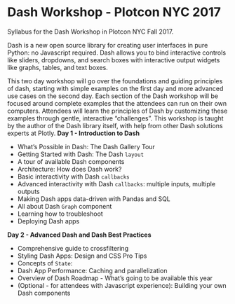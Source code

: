 # Dash Workshop - Plotcon NYC 2017
Syllabus for the Dash Workshop in Plotcon NYC Fall 2017.

Dash is a new open source library for creating user interfaces in pure Python: no Javascript required. Dash allows you to bind interactive controls like sliders, dropdowns, and search boxes with interactive output widgets like graphs, tables, and text boxes.

This two day workshop will go over the foundations and guiding principles of dash, starting with simple examples on the first day and more advanced use cases on the second day. Each section of the Dash workshop will be focused around complete examples that the attendees can run on their own computers. Attendees will learn the principles of Dash by customizing these examples through gentle, interactive “challenges”. 
This workshop is taught by the author of the Dash library itself, with help from other Dash solutions experts at Plotly.
**Day 1 - Introduction to Dash**
- What’s Possible in Dash: The Dash Gallery Tour
- Getting Started with Dash: The Dash `layout`
- A tour of available Dash components
- Architecture: How does Dash work?
- Basic interactivity with Dash `callbacks`
- Advanced interactivity with Dash `callbacks`: multiple inputs, multiple outputs
- Making Dash apps data-driven with Pandas and SQL
- All about Dash `Graph` component
- Learning how to troubleshoot
- Deploying Dash apps

**Day 2 - Advanced Dash and Dash Best Practices**
- Comprehensive guide to crossfiltering
- Styling Dash Apps: Design and CSS Pro Tips
- Concepts of `State`: 
- Dash App Performance: Caching and parallelization
- Overview of Dash Roadmap - What’s going to be available this year
- (Optional - for attendees with Javascript experience): Building your own Dash components
